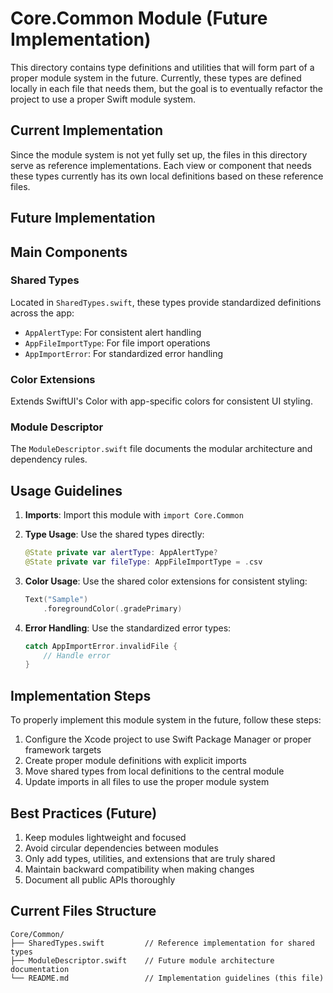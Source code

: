 # Core.Common Module (Future Implementation)

This directory contains type definitions and utilities that will form part of a proper module system in the future. Currently, these types are defined locally in each file that needs them, but the goal is to eventually refactor the project to use a proper Swift module system.

## Current Implementation

Since the module system is not yet fully set up, the files in this directory serve as reference implementations. Each view or component that needs these types currently has its own local definitions based on these reference files.

## Future Implementation

## Main Components

### Shared Types

Located in `SharedTypes.swift`, these types provide standardized definitions across the app:

- `AppAlertType`: For consistent alert handling
- `AppFileImportType`: For file import operations
- `AppImportError`: For standardized error handling

### Color Extensions

Extends SwiftUI's Color with app-specific colors for consistent UI styling.

### Module Descriptor

The `ModuleDescriptor.swift` file documents the modular architecture and dependency rules.

## Usage Guidelines

1. **Imports**: Import this module with `import Core.Common`

2. **Type Usage**: Use the shared types directly:
   ```swift
   @State private var alertType: AppAlertType?
   @State private var fileType: AppFileImportType = .csv
   ```

3. **Color Usage**: Use the shared color extensions for consistent styling:
   ```swift
   Text("Sample")
       .foregroundColor(.gradePrimary)
   ```

4. **Error Handling**: Use the standardized error types:
   ```swift
   catch AppImportError.invalidFile {
       // Handle error
   }
   ```

## Implementation Steps

To properly implement this module system in the future, follow these steps:

1. Configure the Xcode project to use Swift Package Manager or proper framework targets
2. Create proper module definitions with explicit imports
3. Move shared types from local definitions to the central module
4. Update imports in all files to use the proper module system

## Best Practices (Future)

1. Keep modules lightweight and focused
2. Avoid circular dependencies between modules
3. Only add types, utilities, and extensions that are truly shared
4. Maintain backward compatibility when making changes
5. Document all public APIs thoroughly

## Current Files Structure

```
Core/Common/
├── SharedTypes.swift         // Reference implementation for shared types
├── ModuleDescriptor.swift    // Future module architecture documentation
└── README.md                 // Implementation guidelines (this file)
```